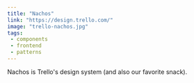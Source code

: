 ```yaml
---
title: "Nachos"
link: "https://design.trello.com/"
image: "trello-nachos.jpg"
tags:
 - components
 - frontend
 - patterns
---
```


Nachos is Trello's design system (and also our favorite snack).